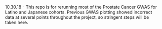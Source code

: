 10.30.18 -
This repo is for rerunning most of the Prostate Cancer GWAS for Latino and Japanese cohorts.
Previous GWAS plotting showed incorrect data at several points throughout the project, so stringent steps will be taken here.
